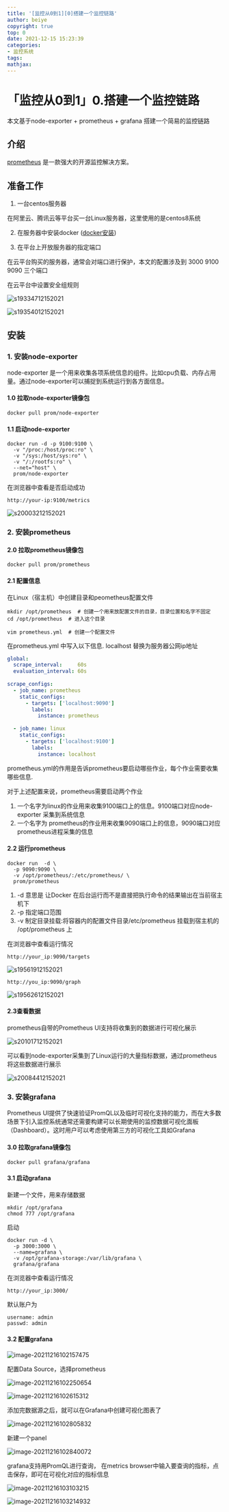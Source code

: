 ```yaml
---
title: '[监控从0到1][0]搭建一个监控链路'
author: beiye
copyright: true
top: 0
date: 2021-12-15 15:23:39
categories: 
- 监控系统
tags:
mathjax:
---
```


# 「监控从0到1」0.搭建一个监控链路

本文基于node-exporter + prometheus + grafana 搭建一个简易的监控链路


## 介绍

[prometheus](https://github.com/prometheus/prometheus) 是一款强大的开源监控解决方案。

## 准备工作

1. 一台centos服务器

在阿里云、腾讯云等平台买一台Linux服务器，这里使用的是centos8系统

2. 在服务器中安装docker ([docker安装](https://yeasy.gitbook.io/docker_practice/install/centos))


3. 在平台上开放服务器的指定端口

在云平台购买的服务器，通常会对端口进行保护，本文的配置涉及到 3000 9100 9090 三个端口

在云平台中设置安全组规则

![s19334712152021](http://r45dtf21g.bkt.clouddn.com/s19334712152021.png)


![s19354012152021](http://r45dtf21g.bkt.clouddn.com/s19354012152021.png)



## 安装

### 1. 安装node-exporter

node-exporter 是一个用来收集各项系统信息的组件。比如cpu负载、内存占用量。通过node-exporter可以捕捉到系统运行到各方面信息。

#### 1.0 拉取node-exporter镜像包

```
docker pull prom/node-exporter
```

#### 1.1 启动node-exporter

```shell
docker run -d -p 9100:9100 \
  -v "/proc:/host/proc:ro" \
  -v "/sys:/host/sys:ro" \
  -v "/:/rootfs:ro" \
  --net="host" \
  prom/node-exporter
```

在浏览器中查看是否启动成功

```
http://your-ip:9100/metrics
```

![s20003212152021](http://r45dtf21g.bkt.clouddn.com/s20003212152021.png)

### 2. 安装prometheus

#### 2.0 拉取prometheus镜像包

```
docker pull prom/prometheus
```


#### 2.1 配置信息

在Linux（宿主机）中创建目录和peometheus配置文件

```shell
mkdir /opt/prometheus  # 创建一个用来放配置文件的目录，目录位置和名字不固定
cd /opt/prometheus  # 进入这个目录

vim prometheus.yml  # 创建一个配置文件

```
在prometheus.yml 中写入以下信息. localhost 替换为服务器公网ip地址

```yml
global:
  scrape_interval:     60s
  evaluation_interval: 60s
 
scrape_configs:
  - job_name: prometheus
    static_configs:
      - targets: ['localhost:9090']
        labels:
          instance: prometheus
 
  - job_name: linux
    static_configs:
      - targets: ['localhost:9100']
        labels:
          instance: localhost
```
prometheus.yml的作用是告诉prometheus要启动哪些作业，每个作业需要收集哪些信息.

对于上述配置来说，prometheus需要启动两个作业
1. 一个名字为linux的作业用来收集9100端口上的信息。9100端口对应node-exporter 采集到系统信息
2. 一个名字为 prometheus的作业用来收集9090端口上的信息，9090端口对应prometheus进程采集的信息

#### 2.2 运行prometheus


```shell
docker run  -d \
  -p 9090:9090 \
  -v /opt/prometheus/:/etc/prometheus/ \
  prom/prometheus
```

1. -d 意思是 让Docker 在后台运行而不是直接把执行命令的结果输出在当前宿主机下
2. -p 指定端口范围
3. -v 制定目录挂载:将容器内的配置文件目录/etc/prometheus 挂载到宿主机的 /opt/prometheus 上


在浏览器中查看运行情况
```
http://your_ip:9090/targets
```

![s19561912152021](http://r45dtf21g.bkt.clouddn.com/s19561912152021.png)


```
http://you_ip:9090/graph
```
![s19562612152021](http://r45dtf21g.bkt.clouddn.com/s19562612152021.png)

#### 2.3查看数据

prometheus自带的Prometheus UI支持将收集到的数据进行可视化展示

![s20101712152021](http://r45dtf21g.bkt.clouddn.com/s20101712152021.png)

可以看到node-exporter采集到了Linux运行的大量指标数据，通过prometheus将这些数据进行展示

![s20084412152021](http://r45dtf21g.bkt.clouddn.com/s20084412152021.png)



### 3. 安装grafana

Prometheus UI提供了快速验证PromQL以及临时可视化支持的能力，而在大多数场景下引入监控系统通常还需要构建可以长期使用的监控数据可视化面板（Dashboard）。这时用户可以考虑使用第三方的可视化工具如Grafana


#### 3.0 拉取grafana镜像包

```shell
docker pull grafana/grafana
```

#### 3.1 启动grafana
新建一个文件，用来存储数据

```
mkdir /opt/grafana
chmod 777 /opt/grafana
```

启动

```shell
docker run -d \
  -p 3000:3000 \
  --name=grafana \
  -v /opt/grafana-storage:/var/lib/grafana \
  grafana/grafana
```

在浏览器中查看运行情况
```
http://your_ip:3000/
```

默认账户为

```
username: admin
passwd: admin
```

#### 3.2 配置grafana

![image-20211216102157475](http://r45qc79hv.hd-bkt.clouddn.com/uPic/image-20211216102157475.png)

配置Data Source，选择prometheus



![image-20211216102250654](http://r45qc79hv.hd-bkt.clouddn.com/uPic/image-20211216102250654.png)



![image-20211216102615312](http://r45qc79hv.hd-bkt.clouddn.com/uPic/image-20211216102615312.png)

添加完数据源之后，就可以在Grafana中创建可视化图表了

![image-20211216102805832](http://r45qc79hv.hd-bkt.clouddn.com/uPic/image-20211216102805832.png)

新建一个panel

![image-20211216102840072](http://r45qc79hv.hd-bkt.clouddn.com/uPic/image-20211216102840072.png)

grafana支持用PromQL进行查询， 在metrics browser中输入要查询的指标，点击保存，即可在可视化对应的指标信息

![image-20211216103103215](http://r45qc79hv.hd-bkt.clouddn.com/uPic/image-20211216103103215.png)

![image-20211216103214932](http://r45qc79hv.hd-bkt.clouddn.com/uPic/image-20211216103214932.png)
